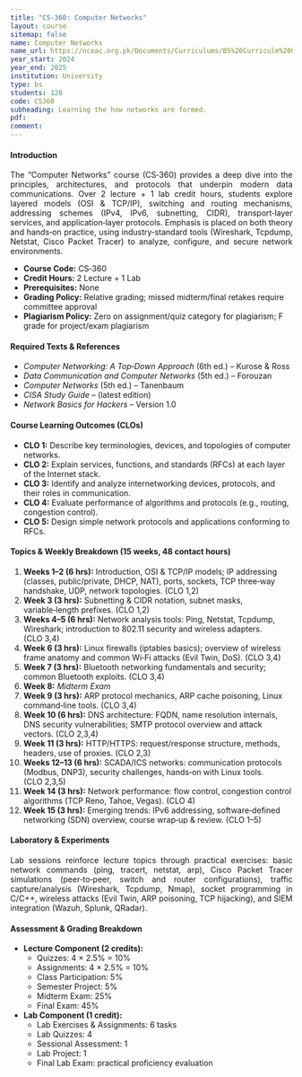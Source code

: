 ```yaml
---
title: "CS-360: Computer Networks"
layout: course
sitemap: false
name: Computer Networks
name_url: https://nceac.org.pk/Documents/Curriculums/BS%20Curriculm%20Computing%20Disciplines-2023.pdf
year_start: 2024
year_end: 2025
institution: University
type: bs
students: 120
code: CS360
subheading: Learning the how networks are formed.
pdf: 
comment: 
---
```

#### Introduction
<!-- Course Description for “Computer Networks” (CS‑360) -->
<p align="justify">
The “Computer Networks” course (CS‑360) provides a deep dive into the principles, architectures, and protocols that underpin modern data communications. Over 2 lecture + 1 lab credit hours, students explore layered models (OSI & TCP/IP), switching and routing mechanisms, addressing schemes (IPv4, IPv6, subnetting, CIDR), transport‐layer services, and application‐layer protocols. Emphasis is placed on both theory and hands‑on practice, using industry‐standard tools (Wireshark, Tcpdump, Netstat, Cisco Packet Tracer) to analyze, configure, and secure network environments.</p>

<ul>
  <li><strong>Course Code:</strong> CS‑360</li>
  <li><strong>Credit Hours:</strong> 2 Lecture + 1 Lab</li>
  <li><strong>Prerequisites:</strong> None</li>
  <li><strong>Grading Policy:</strong> Relative grading; missed midterm/final retakes require committee approval</li>
  <li><strong>Plagiarism Policy:</strong> Zero on assignment/quiz category for plagiarism; F grade for project/exam plagiarism</li>
</ul>

#### Required Texts &amp; References
<ul>
  <li><em>Computer Networking: A Top‑Down Approach</em> (6th ed.) – Kurose &amp; Ross</li>
  <li><em>Data Communication and Computer Networks</em> (5th ed.) – Forouzan</li>
  <li><em>Computer Networks</em> (5th ed.) – Tanenbaum</li>
  <li><em>CISA Study Guide</em> – (latest edition)</li>
  <li><em>Network Basics for Hackers</em> – Version 1.0</li>
</ul>

#### Course Learning Outcomes (CLOs)
<ul>
  <li><strong>CLO 1:</strong> Describe key terminologies, devices, and topologies of computer networks. </li>
  <li><strong>CLO 2:</strong> Explain services, functions, and standards (RFCs) at each layer of the Internet stack.</li>
  <li><strong>CLO 3:</strong> Identify and analyze internetworking devices, protocols, and their roles in communication.</li>
  <li><strong>CLO 4:</strong> Evaluate performance of algorithms and protocols (e.g., routing, congestion control).</li>
  <li><strong>CLO 5:</strong> Design simple network protocols and applications conforming to RFCs.</li>
</ul>

#### Topics &amp; Weekly Breakdown (15 weeks, 48 contact hours)
<ol>
  <li><strong>Weeks 1–2 (6 hrs):</strong> Introduction, OSI &amp; TCP/IP models; IP addressing (classes, public/private, DHCP, NAT), ports, sockets, TCP three‑way handshake, UDP, network topologies. (CLO 1,2)</li>
  <li><strong>Week 3 (3 hrs):</strong> Subnetting &amp; CIDR notation, subnet masks, variable‑length prefixes. (CLO 1,2)</li>
  <li><strong>Weeks 4–5 (6 hrs):</strong> Network analysis tools: Ping, Netstat, Tcpdump, Wireshark; introduction to 802.11 security and wireless adapters. (CLO 3,4)</li>
  <li><strong>Week 6 (3 hrs):</strong> Linux firewalls (iptables basics); overview of wireless frame anatomy and common Wi‑Fi attacks (Evil Twin, DoS). (CLO 3,4)</li>
  <li><strong>Week 7 (3 hrs):</strong> Bluetooth networking fundamentals and security; common Bluetooth exploits. (CLO 3,4)</li>
  <li><strong>Week 8:</strong> <em>Midterm Exam</em></li>
  <li><strong>Week 9 (3 hrs):</strong> ARP protocol mechanics, ARP cache poisoning, Linux command‑line tools. (CLO 3,4)</li>
  <li><strong>Week 10 (6 hrs):</strong> DNS architecture: FQDN, name resolution internals, DNS security vulnerabilities; SMTP protocol overview and attack vectors. (CLO 2,3,4)</li>
  <li><strong>Week 11 (3 hrs):</strong> HTTP/HTTPS: request/response structure, methods, headers, use of proxies. (CLO 2,3)</li>
  <li><strong>Weeks 12–13 (6 hrs):</strong> SCADA/ICS networks: communication protocols (Modbus, DNP3), security challenges, hands‑on with Linux tools. (CLO 2,3,5)</li>
  <li><strong>Week 14 (3 hrs):</strong> Network performance: flow control, congestion control algorithms (TCP Reno, Tahoe, Vegas). (CLO 4)</li>
  <li><strong>Week 15 (3 hrs):</strong> Emerging trends: IPv6 addressing, software‑defined networking (SDN) overview, course wrap‑up &amp; review. (CLO 1–5)</li>
</ol>

#### Laboratory &amp; Experiments
<p align="justify">
Lab sessions reinforce lecture topics through practical exercises: basic network commands (ping, tracert, netstat, arp), Cisco Packet Tracer simulations (peer‑to‑peer, switch and router configurations), traffic capture/analysis (Wireshark, Tcpdump, Nmap), socket programming in C/C++, wireless attacks (Evil Twin, ARP poisoning, TCP hijacking), and SIEM integration (Wazuh, Splunk, QRadar).</p>

#### Assessment &amp; Grading Breakdown
<ul>
  <li><strong>Lecture Component (2 credits):</strong>
    <ul>
      <li>Quizzes: 4 × 2.5% = 10%</li>
      <li>Assignments: 4 × 2.5% = 10%</li>
      <li>Class Participation: 5%</li>
      <li>Semester Project: 5%</li>
      <li>Midterm Exam: 25%</li>
      <li>Final Exam: 45%</li>
    </ul>
  </li>
  <li><strong>Lab Component (1 credit):</strong>
    <ul>
      <li>Lab Exercises &amp; Assignments: 6 tasks</li>
      <li>Lab Quizzes: 4</li>
      <li>Sessional Assessment: 1</li>
      <li>Lab Project: 1</li>
      <li>Final Lab Exam: practical proficiency evaluation</li>
    </ul>
  </li>
</ul>
